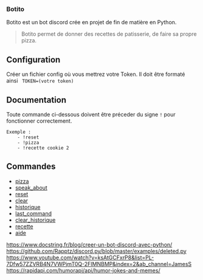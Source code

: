 ### Botito

Botito est un bot discord crée en projet de fin de matière en Python.

> Botito permet de donner des recettes de patisserie, de faire sa propre pizza.

## Configuration

Créer un fichier config où vous mettrez votre Token.
Il doit être formaté ainsi `` TOKEN=(votre token)``

## Documentation

Toute commande ci-dessous doivent être préceder du signe `!` pour fonctionner correctement.

```
Exemple : 
    - !reset
    - !pizza
    - !recette cookie 2
```
## Commandes
- [pizza](#pizza)
- [speak_about](#speak_about)
- [reset](#reset)
- [clear](#clear)
- [historique](#historique)
- [last_command](#last_command)
- [clear_historique](#clear_historique)
- [recette](#recette)
- [aide](#aide)





https://www.docstring.fr/blog/creer-un-bot-discord-avec-python/
https://github.com/Rapptz/discord.py/blob/master/examples/deleted.py
https://www.youtube.com/watch?v=ksAtGCFxrP8&list=PL-7Dfw57ZZVRB4N7VWPjmT0Q-2FIMNBMP&index=2&ab_channel=JamesS
https://rapidapi.com/humorapi/api/humor-jokes-and-memes/
